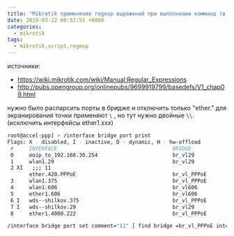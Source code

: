 ```yaml
---
title: "Mikrotik применение regexp выражений при выполнении комманд (в скриптах)"
date: 2019-03-22 00:52:51 +0000
categories:
  - mikrotik
tags:
  - mikrotik,script,regexp
---
```

 источники:
 - https://wiki.mikrotik.com/wiki/Manual:Regular_Expressions
 - http://pubs.opengroup.org/onlinepubs/9699919799/basedefs/V1_chap09.html

нужно было распарсить порты в бридже и отключить только "ether."  для экранирования точки применяют ``\`` ,  но тут нужно двойные ``\\``.     (исключить интерфейсы ether1.xxx) 

```bash 
root@accel-ppp] > /interface bridge port print                                                                          
Flags: X - disabled, I - inactive, D - dynamic, H - hw-offload 
 #     INTERFACE                                     BRIDGE                                     HW  PVID PRIORITY  PATH-COST INTERNAL-PATH-COST    HORIZON
 0     eoip_to_192.168.30.254                        br_vl29                                           1     0x80         10                 10       none
 1     wlan1.29                                      br_vl29                                           1     0x80         10                 10       none
 2 XI   ;;; 11
       ether.420.PPPoE                               br_vl_PPPoE                                       1     0x80         10                 10       none
 3     wlan1.375                                     br_vl_PPPoE                                       1     0x80         10                 10       none
 4     wlan1.606                                     br_vl606                                          1     0x80         10                 10       none
 5     ether1.606                                    br_vl606                                          1     0x80         10                 10       none
 6 I   wds--shilkov.375                              br_vl_PPPoE                                       1     0x80         10                 10       none
 7 I   wds--shilkov.29                               br_vl29                                           1     0x80         10                 10       none
 8     ether1.4000.222                               br_vl_PPPoE   
```

```bash
/interface bridge port set comment="11" [ find bridge =br_vl_PPPoE interface ~ "ether\\."]
```
<!-- Yandex.Metrika counter --> <script type="text/javascript" > (function(m,e,t,r,i,k,a){m[i]=m[i]||function(){(m[i].a=m[i].a||[]).push(arguments)}; m[i].l=1*new Date();k=e.createElement(t),a=e.getElementsByTagName(t)[0],k.async=1,k.src=r,a.parentNode.insertBefore(k,a)}) (window, document, "script", "https://mc.yandex.ru/metrika/tag.js", "ym"); ym(53515717, "init", { clickmap:true, trackLinks:true, accurateTrackBounce:true, webvisor:true }); </script> <noscript><div><img src="https://mc.yandex.ru/watch/53515717" style="position:absolute; left:-9999px;" alt="" /></div></noscript> <!-- /Yandex.Metrika counter -->
